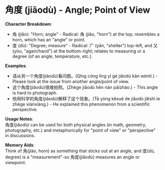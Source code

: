 # **角度 (jiǎodù) - Angle; Point of View**

**Character Breakdown**:  
- 角 (jiǎo): "Horn; angle" - Radical: 角 (jiǎo, "horn") at the top; resembles a horn, which has an "angle" or point.  
- 度 (dù): "Degree; measure" - Radical: 广 (yǎn, "shelter") top-left, and 又 (yòu, "again/hand") at the bottom-right; relates to measuring or a degree (of an angle, temperature, etc.).

**Examples**:  
- 请从另一个角度(jiǎodù)看问题。(Qǐng cóng lìng yí gè jiǎodù kàn wèntí.) - Please look at the issue from another angle/point of view.  
- 这个角度(jiǎodù)很难拍照。(Zhège jiǎodù hěn nán pāizhào.) - This angle is hard to photograph.  
- 他用科学的角度(jiǎodù)解释了这个现象。(Tā yòng kēxué de jiǎodù jiěshì le zhège xiànxiàng.) - He explained this phenomenon from a scientific perspective.

**Usage Notes**:  
角度(jiǎodù) can be used for both physical angles (in math, geometry, photography, etc.) and metaphorically for "point of view" or "perspective" in discussions.

**Memory Aids**:  
Think of 角(jiǎo, horn) as something that sticks out at an angle, and 度(dù, degree) is a "measurement"-so 角度(jiǎodù) measures an angle or viewpoint.